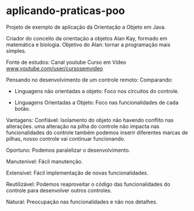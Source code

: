 # aplicando-praticas-poo
Projeto de exemplo de aplicação da Orientação a Objeto em Java.

Criador do conceito da orientação a objetos
Alan Kay, formado em matemática e biologia.
Objetivo do Alan: tornar a programação mais simples.

Fonte de estudos: Canal youtube Curso em Vídeo
www.youtube.com/user/cursosemvideo

Pensando no desenvolvimento de um controle remoto:
Comparando:
* Linguagens não orientadas a objeto:
  Foco nos circuitos do controle.

* Linguagens Orientadas a Objeto:
  Foco nas funcionalidades de cada botão.
  
Vantagens: 
  Confiável: Isolamento do objeto não havendo conflito nas alterações.
  uma alteração na pilha do controle não impacta nas funcionalidades do controle
  também podemos inserir diferentes marcas de pilhas, nosso controle vai continuar funcionando.
  
 
  Oportuno: Podemos paralelizar o desenvolvimento.
  
  Manutenível: Fácil manutenção.
  
  Extensível: Fácil implementação de novas funcionalidades.
  
  Reutilizável: Podemos reaproveitar o código das funcionalidades do controle para desenvolver outros controles.
  
  Natural: Preocupação nas funcionalidades e não nos detalhes.
  
  
  
